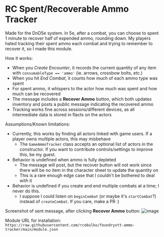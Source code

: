 # RC Spent/Recoverable Ammo Tracker

Made for the DnD5e system. In 5e, after a combat, you can choose to spent 1 minute to recover half of expended ammo, rounding down. My players hated tracking their spent ammo each combat and trying to remember to recover it, so I made this module.

How it works:
- When you *Create Encounter*, it records the current quantity of any item with `consumableType == 'ammo'` (ie. arrows, crossbow bolts, etc.)
- When you hit *End Combat*, it counts how much of each ammo type was spent
- For spent ammo, it whispers to the actor how much was spent and how much can be recovered
- The message includes a **Recover Ammo** button, which both updates inventory and posts a public message indicating the recovered ammo
- Tracking works fine across sessions/different devices, as all intermediate data is stored in flacts on the actors

Assumptions/Known limitations:
- Currently, this works by finding all actors linked with game users. If a player owns multiple actors, this may misbehave
  - The `GameAmmoTracker` class accepts an optional list of actors in the constructor. If you want to contribute controls/settings to improve this, be my guest.
- Behavior is undefined when ammo is fully depleted
  - The message will post, but the recover button will not work since there will be no item in the character sheet to update the quantity on
  - This is a rare enough edge case that I couldn't be bothered to deal with it
- Behavior is undefined if you create and end multiple combats at a time; I never do this.
  - I suppose I could listen on `beginCombat` (or maybe it's `startCombat`?) instead of `createCombat`. If you care, make a PR :)

Screenshot of sent message, after clicking **Recover Ammo** button:
![image](https://user-images.githubusercontent.com/6694512/111404107-99525380-86a4-11eb-8165-693667abda0d.png)

Module URL for installation: `https://raw.githubusercontent.com/rcebulko/foundryvtt-ammo-tracker/main/module.json`
